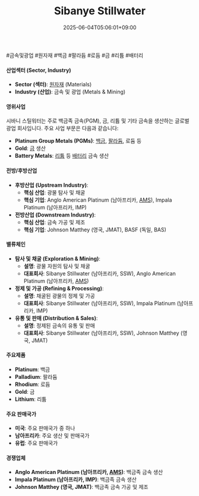 ﻿---
title: "Sibanye Stillwater"
date: 2025-06-04T05:06:01+09:00
lastmod: 2025-06-04T05:06:01+09:00
type: docs
sidebar:
  open: true
weight: 792
---
<div style="display:none">
  <meta property="article:published_time" content="2025-06-03T20:06:01Z" />
  <meta property="article:modified_time" content="2025-06-03T20:06:01Z" />
</div>
#금속및광업 #원자재 #백금 #팔라듐 #로듐 #금 #리튬 #배터리 

#### 산업섹터 (Sector, Industry)

- **Sector (섹터)**: [원자재](/industry-study/원자재/) (Materials)
- **Industry (산업)**: 금속 및 광업 (Metals & Mining)

#### 영위사업

시바니 스틸워터는 주로 백금족 금속(PGM), 금, 리튬 및 기타 금속을 생산하는 글로벌 광업 회사입니다. 주요 사업 부문은 다음과 같습니다:

- **Platinum Group Metals (PGMs)**: [백금](/industry-study/백금/), [팔라듐](/industry-study/팔라듐/), 로듐 등
- **Gold**: [금](/industry-study/2산업원자재-산업1비철금속-비철금속-귀금속금/) 생산
- **Battery Metals**: [리튬](/industry-study/2산업원자재-산업1비철금속-비철금속-귀금속리튬/) 등 [배터리](/industry-study/배터리/) 금속 생산

#### 전방/후방산업

- **후방산업 (Upstream Industry)**:
    - **핵심 산업**: 광물 탐사 및 채굴
    - **핵심 기업**: Anglo American Platinum (남아프리카, [AMS](/company-analysis/ams/)), Impala Platinum (남아프리카, IMP)
- **전방산업 (Downstream Industry)**:
    - **핵심 산업**: 금속 가공 및 제조
    - **핵심 기업**: Johnson Matthey (영국, JMAT), BASF (독일, BAS)

#### 밸류체인

- **탐사 및 채굴 (Exploration & Mining)**:
    - **설명**: 광물 자원의 탐사 및 채굴
    - **대표회사**: Sibanye Stillwater (남아프리카, SSW), Anglo American Platinum (남아프리카, [AMS](/company-analysis/ams/))
- **정제 및 가공 (Refining & Processing)**:
    - **설명**: 채굴된 광물의 정제 및 가공
    - **대표회사**: Sibanye Stillwater (남아프리카, SSW), Impala Platinum (남아프리카, IMP)
- **유통 및 판매 (Distribution & Sales)**:
    - **설명**: 정제된 금속의 유통 및 판매
    - **대표회사**: Sibanye Stillwater (남아프리카, SSW), Johnson Matthey (영국, JMAT)

#### 주요제품

- **Platinum**: 백금
- **Palladium**: 팔라듐
- **Rhodium**: 로듐
- **Gold**: 금
- **Lithium**: 리튬

#### 주요 판매국가

- **미국**: 주요 판매국가 중 하나
- **남아프리카**: 주요 생산 및 판매국가
- **유럽**: 주요 판매국가

#### 경쟁업체

- **Anglo American Platinum (남아프리카, [AMS](/company-analysis/ams/))**: 백금족 금속 생산
- **Impala Platinum (남아프리카, IMP)**: 백금족 금속 생산
- **Johnson Matthey (영국, JMAT)**: 백금족 금속 가공 및 제조
